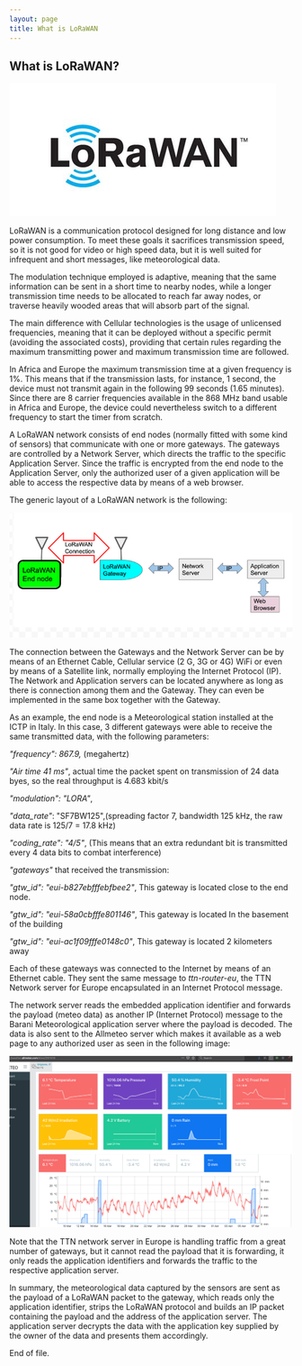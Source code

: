 ```yaml
---
layout: page
title: What is LoRaWAN
---
```


## What is LoRaWAN?


![LoRaWAN](images/lorawan.jpg?width=100%)

LoRaWAN is a communication protocol designed for long distance and low
power consumption. To meet these goals it sacrifices transmission speed,
so it is not good for video or high speed data, but it is well suited
for infrequent and short messages, like meteorological data.

The modulation technique employed is adaptive, meaning that the same
information can be sent in a short time to nearby nodes, while a longer
transmission time needs to be allocated to reach far away nodes, or
traverse heavily wooded areas that will absorb part of the signal.

The main difference with Cellular technologies is the usage of
unlicensed frequencies, meaning that it can be deployed without a
specific permit (avoiding the associated costs), providing that certain
rules regarding the maximum transmitting power and maximum transmission
time are followed.

In Africa and Europe the maximum transmission time at a given frequency
is 1%. This means that if the transmission lasts, for instance, 1
second, the device must not transmit again in the following 99 seconds
(1.65 minutes). Since there are 8 carrier frequencies available in the
868 MHz band usable in Africa and Europe, the device could nevertheless
switch to a different frequency to start the timer from scratch.

A LoRaWAN network consists of end nodes (normally fitted with some kind
of sensors) that communicate with one or more gateways. The gateways are
controlled by a Network Server, which directs the traffic to the
specific Application Server. Since the traffic is encrypted from the end
node to the Application Server, only the authorized user of a given
application will be able to access the respective data by means of a web
browser.

The generic layout of a LoRaWAN network is the following:

![](images/img_lorawan/media/image1.png)

The connection between the Gateways and the Network Server can be by
means of an Ethernet Cable, Cellular service (2 G, 3G or 4G) WiFi or
even by means of a Satellite link, normally employing the Internet
Protocol (IP). The Network and Application servers can be located
anywhere as long as there is connection among them and the Gateway. They
can even be implemented in the same box together with the Gateway.

As an example, the end node is a Meteorological station installed at the
ICTP in Italy. In this case, 3 different gateways were able to receive
the same transmitted data, with the following parameters:

*\"frequency\": 867.9,* (megahertz)

*\"Air time 41 ms\"*, actual time the packet spent on transmission of 24
data byes, so the real throughput is 4.683 kbit/s

*\"modulation\": \"LORA\"*,

*\"data_rate\"*: \"SF7BW125\",(spreading factor 7, bandwidth 125 kHz,
the raw data rate is 125/7 = 17.8 kHz)

*\"coding_rate\": \"4/5\"*, (This means that an extra redundant bit is
transmitted every 4 data bits to combat interference)

*\"gateways\"* that received the transmission:

*\"gtw_id\": \"eui-b827ebfffebfbee2\"*, This gateway is located close to
the end node.

*\"gtw_id\": \"eui-58a0cbfffe801146\"*, This gateway is located In the
basement of the building

*\"gtw_id\": \"eui-ac1f09fffe0148c0\"*, This gateway is located 2
kilometers away

Each of these gateways was connected to the Internet by means of an
Ethernet cable. They sent the same message to *ttn-router-eu*, the TTN
Network server for Europe encapsulated in an Internet Protocol message.

The network server reads the embedded application identifier and
forwards the payload (meteo data) as another IP (Internet Protocol)
message to the Barani Meteorological application server where the
payload is decoded. The data is also sent to the Allmeteo server which
makes it available as a web page to any authorized user as seen in the
following image:

![](images/img_lorawan/media/image2.png)

Note that the TTN network server in Europe is handling traffic from a
great number of gateways, but it cannot read the payload that it is
forwarding, it only reads the application identifiers and forwards the
traffic to the respective application server.

In summary, the meteorological data captured by the sensors are sent as
the payload of a LoRaWAN packet to the gateway, which reads only the
application identifier, strips the LoRaWAN protocol and builds an IP
packet containing the payload and the address of the application server.
The application server decrypts the data with the application key
supplied by the owner of the data and presents them accordingly.

End of file.
